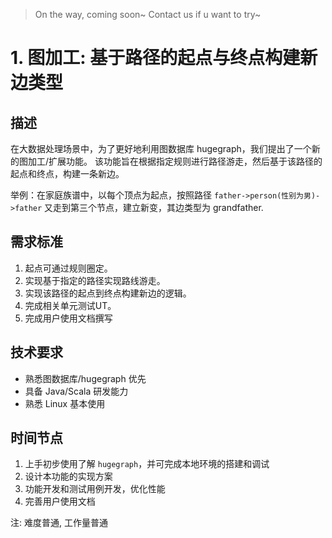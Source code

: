 > On the way, coming soon~ Contact us if u want to try~

# 1. 图加工: 基于路径的起点与终点构建新边类型
## 描述

在大数据处理场景中，为了更好地利用图数据库 hugegraph，我们提出了一个新的图加工/扩展功能。
该功能旨在根据指定规则进行路径游走，然后基于该路径的起点和终点，构建一条新边。

举例：在家庭族谱中，以每个顶点为起点，按照路径 `father->person(性别为男)->father` 又走到第三个节点，建立新变，其边类型为 grandfather.


## 需求标准

1. 起点可通过规则圈定。
2. 实现基于指定的路径实现路线游走。
3. 实现该路径的起点到终点构建新边的逻辑。
4. 完成相关单元测试UT。
5. 完成用户使用文档撰写

## 技术要求

- 熟悉图数据库/hugegraph 优先
- 具备 Java/Scala 研发能力
- 熟悉 Linux 基本使用

## 时间节点

1. 上手初步使用了解 `hugegraph`，并可完成本地环境的搭建和调试
2. 设计本功能的实现方案
3. 功能开发和测试用例开发，优化性能
4. 完善用户使用文档

注: 难度普通, 工作量普通